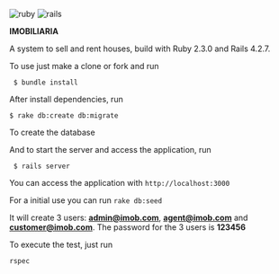 ![ruby](https://img.shields.io/badge/Ruby-2.3.0-green.svg)
![rails](https://img.shields.io/badge/Rails-4.2.7-green.svg)

**IMOBILIARIA**

A system to sell and rent houses, build with Ruby 2.3.0 and Rails 4.2.7.

To use just make a clone or fork and run

<code> $ bundle install </code>

After install dependencies, run

<code>$ rake db:create db:migrate</code>

To create the database

And to start the server and access the application, run

<code> $ rails server</code>

You can access the application with <code>http://localhost:3000</code>

For a initial use you can run <code>rake db:seed</code>

It will create 3 users: **admin@imob.com**, **agent@imob.com** and **customer@imob.com**. The password for the 3 users is **123456**

To execute the test, just run

<code>rspec</code>
